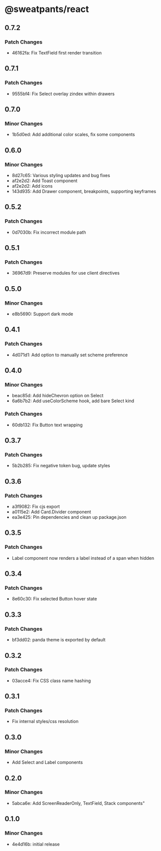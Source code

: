 # @sweatpants/react

## 0.7.2

### Patch Changes

- 46162fa: Fix TextField first render transition

## 0.7.1

### Patch Changes

- 9555bf4: Fix Select overlay zindex within drawers

## 0.7.0

### Minor Changes

- 1b5d0ed: Add additional color scales, fix some components

## 0.6.0

### Minor Changes

- 8d27c65: Various styling updates and bug fixes
- af2e2d2: Add Toast component
- af2e2d2: Add icons
- 143d935: Add Drawer component, breakpoints, supporting keyframes

## 0.5.2

### Patch Changes

- 0d7030b: Fix incorrect module path

## 0.5.1

### Patch Changes

- 36967d9: Preserve modules for use client directives

## 0.5.0

### Minor Changes

- e8b5690: Support dark mode

## 0.4.1

### Patch Changes

- 4d071d1: Add option to manually set scheme preference

## 0.4.0

### Minor Changes

- beac85d: Add hideChevron option on Select
- 6a6b7b2: Add useColorScheme hook, add bare Select kind

### Patch Changes

- 60db132: Fix Button text wrapping

## 0.3.7

### Patch Changes

- 5b2b285: Fix negative token bug, update styles

## 0.3.6

### Patch Changes

- a3f9082: Fix cjs export
- a0115e2: Add Card.Divider component
- ea3e425: Pin dependencies and clean up package.json

## 0.3.5

### Patch Changes

- Label component now renders a label instead of a span when hidden

## 0.3.4

### Patch Changes

- 8e60c30: Fix selected Button hover state

## 0.3.3

### Patch Changes

- bf3dd02: panda theme is exported by default

## 0.3.2

### Patch Changes

- 03acce4: Fix CSS class name hashing

## 0.3.1

### Patch Changes

- Fix internal styles/css resolution

## 0.3.0

### Minor Changes

- Add Select and Label components

## 0.2.0

### Minor Changes

- 5abca6e: Add ScreenReaderOnly, TextField, Stack components"

## 0.1.0

### Minor Changes

- 4e4d16b: initial release
